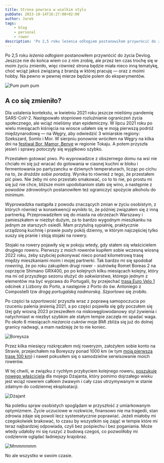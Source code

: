 ```yaml
---
title: Strona powraca w wielkim stylu
pubDate: 2023-10-14T16:27:00+02:00
author: Jarek
tags:
    - blog
    - personal
    - rower
description: 'Po 2,5 roku leżenia odłogiem postanowiłem przywrócić do życia Devlog. Jeszcze nie do końca wiem co z nim zrobię, ale przez ten czas trochę się w moim życiu zmieniło, więc również strona będzie miała nieco inną tematykę, choć wciąż jakoś związaną z branżą w której pracuję - oraz z moimi hobby. Na pewno w pewnej mierze będzie polem do eksperymentów.'
---
```


Po 2,5 roku _leżenia odłogiem_ postanowiłem przywrócić do życia Devlog. Jeszcze nie do końca wiem co z nim zrobię, ale przez ten czas trochę się w moim życiu zmieniło, więc również strona będzie miała nieco inną tematykę, choć wciąż jakoś związaną z branżą w której pracuję &mdash; oraz z moimi hobby. Na pewno w pewnej mierze będzie polem do eksperymentów.

![Pum pum pum](https://i.imgur.com/UyhIWexh.jpg)

## A co się zmieniło?

Dla ustalenia kontekstu, w kwietniu 2021 roku jeszcze mieliśmy pandemię SARS-CoV-2. Następowało stopniowe rozluźnianie ograniczeń życia społecznego, ale wciąż mieliśmy stan epidemiczny. W lipcu 2021 roku po wielu miesiącach kiśnięcia na wiosce udałem się w moją pierwszą podróż międzynarodową &mdash; na Węgry, aby odwiedzić 3 winiarskie regiony: Szekszard, Somlo i Mor. W sierpniu ponownie wróciłem na Węgry na kilka dni na [festiwal Bor, Mamor, Benye](https://tokajwineregion.com/event/bor-mamor-benye-2021/) w regionie Tokaju. A potem przyszła jesień i sprawy potoczyły się wyjątkowo szybko.

Przestałem gotować piwo. Po wyprowadzce z obszernego domu na wsi nie chciało mi się już wracać do gotowania w ciasnej kuchni w bloku i fermentowania po partyzancku w dziwnych temperaturach, licząc po cichu na to, że _drożdże sobie poradzą_. Wynika to również z tego, że przestałem pić piwo. Nie żeby mi ono przestało smakować, co to to nie, po prostu mi się już nie chce, bliższe moim upodobaniom stało się wino, a następnie z powodów zdrowotnych postanowiłem też ograniczyć spożycie alkoholu do minimum.

Wyprowadzka nastąpiła z powodu znaczących zmian w życiu osobistym, z których również w konsekwencji wynikło to, że później związałem się z inną partnerką. Przeprowadziłem się do miasta na obrzeżach Warszawy i zamieszkałem w niezbyt dużym, za to bardzo wygodnym mieszkanku na jednym ze starszych osiedli. Mam przytulną sypialnię, praktycznie urządzoną kuchnię i prawie pusty pokój dzienny, w którym najczęściej tylko suszy się pranie i stoją stojaki na rowery.

Stojaki na rowery pojawiły się w pokoju wtedy, gdy stałem się właścicielem drugiego roweru. Pierwszy z moich rowerów kupiłem sobie wczesną wiosną 2022 roku, żeby szybciej pokonywać nieco ponad kilometrową trasę między mieszkaniami moim i mojej partnerki. Tak bardzo mi się spodobał _rowering_, że po roku zakupiłem drugi rower - _siutrówkę_ Romet Boreas 2 na osprzęcie Shimano GRX400, po po kolejnych kilku miesiącach kolejny, który ma mi od przyszłego sezonu służyć do _sakwiarstwa_, którego jednym z elementów ma być wyprawa do Portugalii, by przejechać [trasą Euro Velo 1](https://en.eurovelo.com/ev1/portugal) odcinek z Lizbony do Porto, a następnie z Porto do św. Antoniego z Compostelli tzw _drogą portugalską nadmorską_. _Szportowo_ się zrobiło.

Po części ta _szportowość_ przyszła wraz z poprawą samopoczucia po rzuceniu palenia jesienią 2021, a po części pojawiła się gdy poczułem się lżej gdy wiosną 2023 przeszedłem na niskowęglowodanowy styl żywienia i natychmiast w niezbyt szybkim ale stałym tempie zaczęła mi spadać waga. Po około 6 miesiącach _nieżarcia cukrów_ moje BMI zbliża się już do dolnej granicy nadwagi, a mam nadzieję że to nie koniec.

![Boreysza](https://i.imgur.com/2jcXznYh.jpg)

Przez kilka miesięcy rozkręcałem mój roweryzm, założyłem sobie konto na Stravie, przejechałem na Boreyszy ponad 1000 km (w tym [moją pierwszą trasę 100 km](https://www.strava.com/activities/9861592904)) i nawet pokusiłem się o samodzielne serwisowanie moich rowerów.

<div class="strava-wrapper"><div class="strava-embed-placeholder" data-embed-type="activity" data-embed-id="9861592904"></div><script src="https://strava-embeds.com/embed.js"></script></div>

W tej chwili, w związku z rychłym przybyciem kolejnego roweru, [poszukuję nowego właściciela](https://www.olx.pl/d/oferta/giant-allrounder-2003-CID767-IDVNxnJ.html) dla mojego Dżajanta, który pomimo dojrzałego wieku jest wciąż rowerem całkiem żwawym i cały czas utrzymywanym w stanie zdatnym do codziennej eksploatacji.

![Dżajant](https://i.imgur.com/XDk0Lfhh.jpg)

Na poletku spraw osobistych spoglądam w przyszłość z umiarkowanym optymizmem. Życie uczuciowe w rozkwicie, finansowo nie ma tragedii, stan zdrowia zdaje się powoli lecz systematycznie poprawiać. Jeżeli miałoby mi czegokolwiek brakować, to czasu by wszystkim się zająć w tempie które mi teraz najbardziej odpowiada, czyli bez pośpiechu i bez poganiania. Może wtedy udałoby mi się ruszyć z budową czegoś, co pozwoliłoby mi codziennie oglądać ładniejszy krajobraz.

![Mmmmmmm](https://i.imgur.com/LZxHesEh.jpg)

No ale wszystko w swoim czasie.
